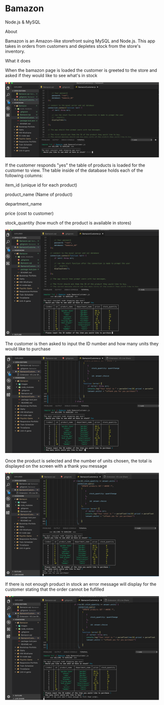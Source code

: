 # Bamazon
Node.js & MySQL

About

Bamazon is an Amazon-like storefront suing MySQL and Node.js. This app takes in orders from customers and depletes stock from the store's inventory. 


What it does

When the bamazon page is loaded the customer is greeted to the store and asked if they would like to see what's in stock

![](images/Bamazon1.png)


If the customer responds "yes" the table of products is loaded for the customer to view. The table inside of the database holds each of the following columns:

item_id (unique id for each product)

product_name (Name of product)

department_name

price (cost to customer)

stock_quantity (how much of the product is available in stores)

![](images/Bamazon2.png)

The customer is then asked to input the ID number and how many units they would like to purchase

![](images/Bamazon4.png)

Once the product is selected and the number of units chosen, the total is displayed on the screen with a thank you message

![](images/Bamazon5.png)

If there is not enough product in stock an error message will display for the customer stating that the order cannot be fufilled 

![](images/Bamazon6.png)


